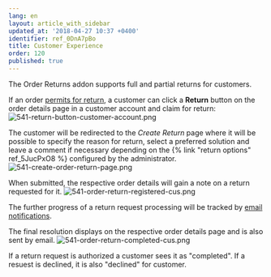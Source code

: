 ```yaml
---
lang: en
layout: article_with_sidebar
updated_at: '2018-04-27 10:37 +0400'
identifier: ref_0DnA7pBo
title: Customer Experience
order: 120
published: true
---
```

The Order Returns addon supports full and partial returns for customers.

If an order [permits for return](https://kb.x-cart.com/orders/order_returns/managing_OR.html#specifying-return-conditions "Customer Experience"), a customer can click a **Return** button on the order details page in a customer account and claim for return:
![541-return-button-customer-account.png]({{site.baseurl}}/attachments/ref_0DnA7pBo/541-return-button-customer-account.png)

The customer will be redirected to the _Create Return_ page where it will be possible to specify the reason for return, select a preferred solution and leave a comment if necessary depending on the {% link "return options" ref_5JucPxO8 %} configured by the administrator. 
![541-create-order-return-page.png]({{site.baseurl}}/attachments/ref_0DnA7pBo/541-create-order-return-page.png)

When submitted, the respective order details will gain a note on a return requested for it.
![541-order-return-registered-cus.png]({{site.baseurl}}/attachments/ref_0DnA7pBo/541-order-return-registered-cus.png)

The further progress of a return request processing will be tracked by [email notifications](https://kb.x-cart.com/orders/order_returns/managing_OR.html#configuring-email-notifications-for-returns "Customer Experience"). 

The final resolution displays on the respective order details page and is also sent by email.
![541-order-return-completed-cus.png]({{site.baseurl}}/attachments/ref_0DnA7pBo/541-order-return-completed-cus.png)

If a return request is authorized a customer sees it as "completed". If a resuest is declined, it is also "declined" for customer.

